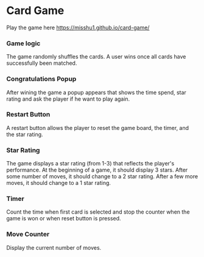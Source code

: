 # Card Game

Play the game here https://misshu1.github.io/card-game/

### Game logic

The game randomly shuffles the cards. A user wins once all cards have successfully been matched.

### Congratulations Popup

After wining the game a popup appears that shows the time spend, star rating and ask the player if he want to play again.

### Restart Button

A restart button allows the player to reset the game board, the timer, and the star rating.

### Star Rating

The game displays a star rating (from 1-3) that reflects the player's performance. At the beginning of a game, it should display 3 stars. After some number of moves, it should change to a 2 star rating. After a few more moves, it should change to a 1 star rating.

### Timer

Count the time when first card is selected and stop the counter when the game is won or when reset button is pressed.

### Move Counter

Display the current number of moves.
